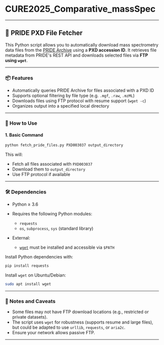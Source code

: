 # CURE2025_Comparative_massSpec

---

## 🧬 PRIDE PXD File Fetcher

This Python script allows you to automatically download mass spectrometry data files from the [PRIDE Archive](https://www.ebi.ac.uk/pride/) using a **PXD accession ID**. It retrieves file metadata from PRIDE's REST API and downloads selected files via **FTP using `wget`**.

---

### 📦 Features

* Automatically queries PRIDE Archive for files associated with a PXD ID
* Supports optional filtering by file type (e.g. `.mgf`, `.raw`, `.mzML`)
* Downloads files using FTP protocol with resume support (`wget -c`)
* Organizes output into a specified local directory

---

### 🚀 How to Use

#### 1. **Basic Command**

```bash
python fetch_pride_files.py PXD003037 output_directory
```

This will:

* Fetch all files associated with `PXD003037`
* Download them to `output_directory`
* Use FTP protocol if available

---

### 🛠️ Dependencies

* Python ≥ 3.6
* Requires the following Python modules:

  * `requests`
  * `os`, `subprocess`, `sys` (standard library)
* External:

  * [`wget`](https://www.gnu.org/software/wget/) must be installed and accessible via `$PATH`

Install Python dependencies with:

```bash
pip install requests
```

Install `wget` on Ubuntu/Debian:

```bash
sudo apt install wget
```
---
### 🧠 Notes and Caveats

* Some files may not have FTP download locations (e.g., restricted or private datasets).
* The script uses `wget` for robustness (supports resume and large files), but could be adapted to use `urllib`, `requests`, or `aria2c`.
* Ensure your network allows passive FTP.
---

